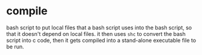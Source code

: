 # compile
bash script to put local files that a bash script uses into the bash script, so that it doesn't depend on local files. it then uses `shc` to convert the bash script into c code, then it gets compiled into a stand-alone executable file to be run.
